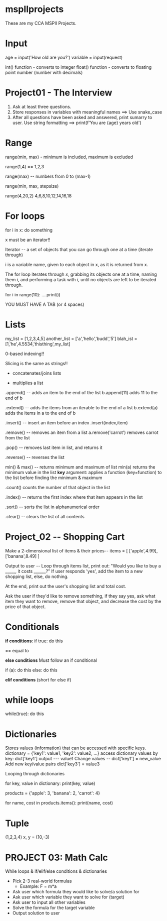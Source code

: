 # mspIIprojects
These are my CCA MSPII Projects.


# Input
age = input('How old are you?')
variable = input(request)

int() function - converts to integer
float() function - converts to floating point number (number with decimals)

# Project01 - The Interview
1) Ask at least three questions.
2) Store responses in variables with meaningful names ==> Use snake_case
3) After all questions have been asked and answered, print sumarry to user. Use string formatting ==> print(f'You are {age} years old')

# Range
range(min, max) - minimum is included, maximum is excluded

range(1,4) == 1,2,3

range(max) -- numbers from 0 to (max-1)

range(min, max, stepsize)

range(4,20,2)
4,6,8,10,12,14,16,18

# For loops

for i in x:
   do something

x must be an iterator!!

Iterator -- a set of objects that you can go through one at a time (iterate through)

i is a variable name, given to each object in x, as it is returned from x.

The for loop iterates through _x_, grabbing its objects one at a time, naming them _i_, and performing a task with _i_, until no objects are left to be iterated through.

for i in range(10):
....print(i)

YOU MUST HAVE A TAB (or 4 spaces)


# Lists

my_list = [1,2,3,4,5]
another_list = ['a','hello','budd','5']
blah_ist = [1,'he',4.5534,'thisthing',my_list]

0-based indexing!!

Slicing is the same as strings!!

+ concatenates/joins lists
* multiplies a list

.append() -- adds an item to the end of the list
b.append(11) adds 11 to the end of b

.extend()  -- adds the items from an iterable to the end of a list
b.extend(a) adds the items in a to the end of b

.insert() -- insert an item before an index
.insert(index,item)

.remove() -- removes an item from a list
a.remove('carrot') removes carrot from the list

.pop() -- removes last item in list, and returns it

.reverse() -- reverses the list

min() & max() -- returns minimum and maximum of list
min(a) returns the minimum value in the list
**key** argument: applies a function (key=function) to the list before finding the minimum & maximum

.count() counts the number of that object in the list

.index() -- returns the first index where that item appears in the list

.sort() -- sorts the list in alphanumerical order

.clear() -- clears the list of all contents

# Project_02 -- Shopping Cart
Make a 2-dimensional list of items & their prices--
items = [
  ['apple',4.99],
  ['banana',8.49]
]

Output to user --
Loop through items list, print out: "Would you like to buy a _____, it costs ______?"
If user responds 'yes', add the item to a new shopping list,
else, do nothing.

At the end, print out the user's shopping list and total cost.

Ask the user if they'd like to remove something, if they say yes, ask what item they want to remove, remove that object, and decrease the cost by the price of that object.

# Conditionals
**if conditions**:
if true:
    do this

== equal to

**else conditions**
Must follow an if conditional

if (a):
  do this
else:
  do this

**elif conditions**
(short for else if)

# while loops
while(true):
  do this

# Dictionaries
Stores values (information) that can be accessed with specific keys.
dictionary = {'key1': value1, 'key2': value2, ...}
access dictionary values by key:
dict['key1']
 output --- value1
Change values --
dict['key1'] = new_value
Add new key/value pairs
dict['key3'] = value3

Looping through dictionaries

for key, value in dictionary:
    print(key, value)

products = {'apple': 3, 'banana': 2, 'carrot': 4}

for name, cost in products.items():
    print(name, cost)

# Tuple
(1,2,3,4)
x, y = (10,-3)

# PROJECT 03: Math Calc
While loops & if/elif/else conditions & dictionaries
- Pick 2-3 real-world formulas
  - Example: F = m*a
- Ask user which formula they would like to solve/a solution for
- Ask user which variable they want to solve for (target)
- Ask user to input all other variables
- Solve the formula for the target variable
- Output solution to user

